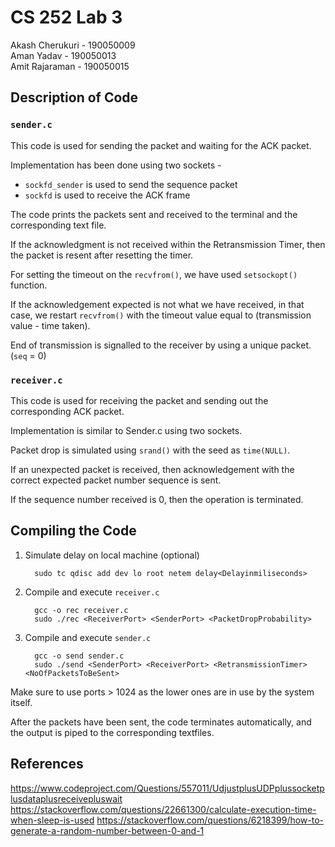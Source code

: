 # CS 252 Lab 3

Akash Cherukuri - 190050009    
Aman Yadav - 190050013    
Amit Rajaraman - 190050015    

## Description of Code


### `sender.c`

This code is used for sending the packet and waiting for the ACK packet.

Implementation has been done using two sockets - 
- `sockfd_sender` is used to send the sequence packet
- `sockfd` is used to receive the ACK frame

The code prints the packets sent and received to the terminal and the corresponding text file.

If the acknowledgment is not received within the Retransmission Timer, then the packet is 
resent after resetting the timer.

For setting the timeout on the `recvfrom()`, we have used `setsockopt()` function.

If the acknowledgement expected is not what we have received, in that case, we restart `recvfrom()`
with the timeout value equal to (transmission value - time taken).

End of transmission is signalled to the receiver by using a unique packet. (`seq` = 0)


### `receiver.c`

This code is used for receiving the packet and sending out the corresponding ACK packet.

Implementation is similar to Sender.c using two sockets.

Packet drop is simulated using `srand()` with the seed as `time(NULL)`.

If an unexpected packet is received, then acknowledgement with the correct expected packet number 
sequence is sent.

If the sequence number received is 0, then the operation is terminated.


## Compiling the Code

1. Simulate delay on local machine (optional)
         
         sudo tc qdisc add dev lo root netem delay<Delayinmiliseconds>

2. Compile and execute `receiver.c`
         
         gcc -o rec receiver.c    
         sudo ./rec <ReceiverPort> <SenderPort> <PacketDropProbability>

3. Compile and execute `sender.c`
         
         gcc -o send sender.c    
         sudo ./send <SenderPort> <ReceiverPort> <RetransmissionTimer> <NoOfPacketsToBeSent>

Make sure to use ports > 1024 as the lower ones are in use by the system itself.

After the packets have been sent, the code terminates automatically, and the output is piped 
to the corresponding textfiles.

## References

https://www.codeproject.com/Questions/557011/UdjustplusUDPplussocketplusdataplusreceivepluswait
https://stackoverflow.com/questions/22661300/calculate-execution-time-when-sleep-is-used
https://stackoverflow.com/questions/6218399/how-to-generate-a-random-number-between-0-and-1